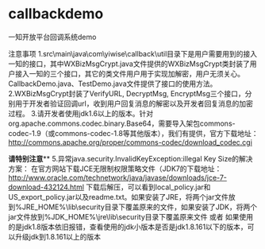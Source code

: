 # callbackdemo

一知开放平台回调系统demo

注意事项
1.src\main\java\com\yiwise\callback\util目录下是用户需要用到的接入一知的接口，其中WXBizMsgCrypt.java文件提供的WXBizMsgCrypt类封装了用户接入一知的三个接口，其它的类文件用户用于实现加解密，用户无须关心。CallbackDemo.java、TestDemo.java文件提供了接口的使用方法。
2.WXBizMsgCrypt封装了VerifyURL, DecryptMsg, EncryptMsg三个接口，分别用于开发者验证回调url，收到用户回复消息的解密以及开发者回复消息的加密过程。
3.请开发者使用jdk1.6以上的版本。针对org.apache.commons.codec.binary.Base64，需要导入架包commons-codec-1.9（或commons-codec-1.8等其他版本），我们有提供，官方下载地址：http://commons.apache.org/proper/commons-codec/download_codec.cgi

****请特别注意******
5.异常java.security.InvalidKeyException:illegal Key Size的解决方案：
在官方网站下载JCE无限制权限策略文件（JDK7的下载地址：
http://www.oracle.com/technetwork/java/javase/downloads/jce-7-download-432124.html 下载后解压，可以看到local_policy.jar和US_export_policy.jar以及readme.txt。如果安装了JRE，将两个jar文件放到%JRE_HOME%\lib\security目录下覆盖原来的文件，如果安装了JDK，将两个jar文件放到%JDK_HOME%\jre\lib\security目录下覆盖原来文件
或者
如果使用的是jdk1.8版本依旧报错，查看使用的jdk小版本是否是jdk1.8.161以下的版本，可以升级jdk到1.8.161以上的版本